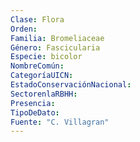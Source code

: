 ```yaml
---
Clase: Flora
Orden: 
Familia: Bromeliaceae
Género: Fascicularia
Especie: bicolor
NombreComún: 
CategoríaUICN: 
EstadoConservaciónNacional: 
SectorenlaRBHH: 
Presencia: 
TipoDeDato: 
Fuente: "C. Villagran"
---
```

